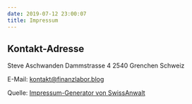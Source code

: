 ```yaml
---
date: 2019-07-12 23:00:07
title: Impressum
---
```

## Kontakt-Adresse

Steve Aschwanden
Dammstrasse 4
2540 Grenchen
Schweiz

E-Mail:
kontakt@finanzlabor.blog

Quelle: [Impressum-Generator von SwissAnwalt](https://www.swissanwalt.ch/impressum-generator.aspx)
